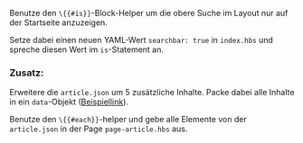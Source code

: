 Benutze den `\{{#is}}`-Block-Helper um die obere Suche im Layout nur auf der Startseite anzuzeigen.

Setze dabei einen neuen YAML-Wert `searchbar: true` in `index.hbs` und spreche diesen Wert im `is`-Statement an.

### Zusatz:

Erweitere die `article.json` um 5 zusätzliche Inhalte. Packe dabei alle Inhalte in ein `data`-Objekt ([Beispiellink](http://www.prototype-generator.com/templating-in-pg/template-data.html#json-structure)).

Benutze den `\{{#each}}`-helper und gebe alle Elemente von der `article.json` in der Page `page-article.hbs` aus.